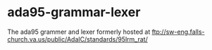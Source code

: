 # ada95-grammar-lexer
The ada95 grammer and lexer formerly hosted at ftp://sw-eng.falls-church.va.us/public/AdaIC/standards/95lrm_rat/

